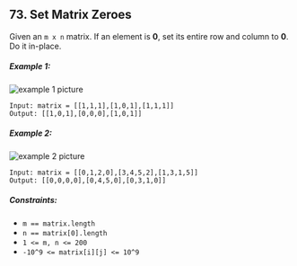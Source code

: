 ## 73. Set Matrix Zeroes

Given an ```m x n``` matrix. If an element is **0**, set its entire row and column to **0**. Do it in-place.

##### Example 1:
![example 1 picture](https://assets.leetcode.com/uploads/2020/08/17/mat1.jpg)
```
Input: matrix = [[1,1,1],[1,0,1],[1,1,1]]
Output: [[1,0,1],[0,0,0],[1,0,1]]
```
##### Example 2:
![example 2 picture](https://assets.leetcode.com/uploads/2020/08/17/mat2.jpg)
```
Input: matrix = [[0,1,2,0],[3,4,5,2],[1,3,1,5]]
Output: [[0,0,0,0],[0,4,5,0],[0,3,1,0]]
```

##### Constraints:

* ```m == matrix.length```
* ```n == matrix[0].length```
* ```1 <= m, n <= 200```
* ```-10^9 <= matrix[i][j] <= 10^9```